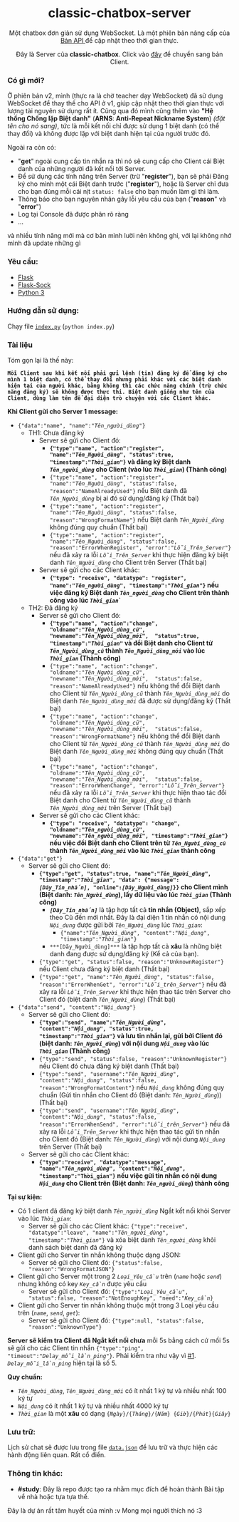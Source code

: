 <h1 align="center">classic-chatbox-server</h1>

<p align="center">Một chatbox đơn giản sử dụng WebSocket. Là một phiên bản nâng cấp của <a href="https://github.com/thanhgaming5550/classic-chatbox-server/tree/v1"> Bản API </a> để cập nhật theo thời gian thực.</p>
<p align="center">Đây là Server của <b>classic-chatbox</b>. Click vào <a href="https://github.com/thanhgaming5550/classic-chatbox-client/tree/v2">đây</a> để chuyển sang bản Client.

<!-- Click vào <a href="https://github.com/thanhgaming5550/classic-chatbox-client">đây</a> để chuyển sang Client</p> -->
### Có gì mới?
Ở phiên bản v2, mình (thực ra là chờ teacher dạy WebSocket) đã sử dụng WebSocket để thay thế cho API ở v1, giúp cập nhật theo thời gian thực với lượng tài nguyên sử dụng rất ít. Cũng qua đó mình cũng thêm vào **"Hệ thống Chống lặp Biệt danh"** (**ARNS**: **Anti-Repeat Nickname System**) *(đặt tên cho nó sang)*, tức là mỗi kết nối chỉ được sử dụng 1 biệt danh (có thể thay đổi) và không được lặp với biệt danh hiện tại của người trước đó. 

Ngoài ra còn có:
- "**get**" ngoài cung cấp tin nhắn ra thì nó sẽ cung cấp cho Client cái Biệt danh của những người đã kết nối tới Server.
- Để sử dụng các tính năng trên Server (trừ "**register**"), bạn sẽ phải Đăng ký cho mình một cái Biệt danh trước ("**register**"), hoặc là Server chỉ đưa cho bạn đúng mỗi cái nịt `status: false` cho bạn muốn làm gì thì làm.
- Thông báo cho bạn nguyên nhân gây lỗi yêu cầu của bạn ("**reason**" và "**error**")
- Log tại Console đã được phân rõ ràng
- ...

và nhiều tính năng mới mà cơ bản mình lười nên không ghi, với lại không nhớ mình đã update những gì

### Yêu cầu:
- <a href="https://pypi.org/project/Flask/">Flask</a>
- <a href="https://pypi.org/project/flask-sock/">Flask-Sock</a>
- <a href="https://www.python.org/">Python 3</a>

### Hướng dẫn sử dụng:
  Chạy file <a href="https://github.com/thanhgaming5550/classic-chatbox-server/blob/v2/index.py">`index.py`</a> (`python index.py`)

### Tài liệu
Tóm gọn lại là thế này:

**```Mỗi Client sau khi kết nối phải gửi lệnh (tin) đăng ký để đăng ký cho mình 1 biệt danh, có thể thay đổi nhưng phải khác với các biệt danh hiện tại của người khác, bằng không thì các chức năng chính (trừ chức năng đăng ký) sẽ không được thực thi. Biệt danh giống như tên của Client, dùng làm tên để đại diện trò chuyện với các Client khác.```**

**Khi Client gửi cho Server 1 message:**
- `{"data":"name", "name":"`<i>`Tên_người_dùng`</i>`"}`
  - TH1: Chưa đăng ký
    - Server sẽ gửi cho Client đó:
        - **`{"type":"name", "action":"register", "name":"`*`Tên_Người_dùng`*`", "status":true, "timestamp":"`*`Thời_gian`*`"}` và đăng ký Biệt danh *`Tên_người_dùng`* cho Client (vào lúc *`Thời_gian`*) (Thành công)**
        - `{"type":"name", "action":"register", "name":"`*`Tên_Người_dùng`*`", "status":false, "reason":"NameAlreadyUsed"}` nếu Biệt danh đã *`Tên_Người_dùng`* bị ai đó sử dụng/đăng ký (Thất bại)
        - `{"type":"name", "action":"register", "name":"`*`Tên_Người_dùng`*`", "status":false, "reason":"WrongFormatName"}` nếu Biệt danh *`Tên_Người_dùng`* không đúng quy chuẩn (Thất bại)
        - `{"type":"name", "action":"register", "name":"`*`Tên_Người_dùng`*`", "status":false, "reason":"ErrorWhenRegister", "error":"`*`Lỗi_Trên_Server`*`"}` nếu đã xảy ra lỗi *`Lỗi_Trên_Server`* khi thực hiện đăng ký biệt danh *`Tên_Người_dùng`* cho Client trên Server (Thất bại)
    - Server sẽ gửi cho các Client khác:
      - **`{"type": "receive", "datatype": "register", "name":"`*`Tên_người_dùng`*`", "timestamp":"`*`Thời_gian`*`"}` nếu việc đăng ký Biệt danh *`Tên_người_dùng`* cho Client trên thành công vào lúc *`Thời_gian`*`**
  - TH2: Đã đăng ký
    - Server sẽ gửi cho Client đó:
        - **`{"type":"name", "action":"change", "oldname":"`*`Tên_Người_dùng_cũ`*`", "newname":"`*`Tên_Người_dùng_mới`*`",  "status":true, "timestamp":"`*`Thời_gian`*`"` và đổi Biệt danh cho Client từ *`Tên_Người_dùng_cũ`* thành *`Tên_Người_dùng_mới`* vào lúc *`Thời_gian`* (Thành công)**
        - `{"type":"name", "action":"change", "oldname":"`*`Tên_Người_dùng_cũ`*`", "newname":"`*`Tên_Người_dùng_mới`*`",  "status":false, "reason":"NameAlreadyUsed"}` nếu không thể đổi Biệt danh cho Client từ *`Tên_Người_dùng_cũ`* thành *`Tên_Người_dùng_mới`* do Biệt danh *`Tên_Người_dùng_mới`* đã được sử dụng/đăng ký (Thất bại)
        - `{"type":"name", "action":"change", "oldname":"`*`Tên_Người_dùng_cũ`*`", "newname":"`*`Tên_Người_dùng_mới`*`",  "status":false, "reason":"WrongFormatName"}` nếu không thể đổi Biệt danh cho Client từ *`Tên_Người_dùng_cũ`* thành *`Tên_Người_dùng_mới`* do Biệt danh *`Tên_Người_dùng_mới`* không đúng quy chuẩn (Thất bại)
        - `{"type":"name", "action":"change", "oldname":"`*`Tên_Người_dùng_cũ`*`", "newname":"`*`Tên_Người_dùng_mới`*`",  "status":false, "reason":"ErrorWhenChange", "error":"`*`Lỗi_Trên_Server`*`"}` nếu đã xảy ra lỗi *`Lỗi_Trên_Server`* khi thực hiện thao tác đổi Biệt danh cho Client từ *`Tên_Người_dùng_cũ`* thành *`Tên_Người_dùng_mới`* trên Server (Thất bại)
    - Server sẽ gửi cho các Client khác:
      - **`{"type": "receive", "datatype": "change", "oldname":"`*`Tên_người_dùng_cũ`*`", "newname":"`*`Tên_người_dùng_mới`*`", "timestamp":"`*`Thời_gian`*`"}` nếu việc đổi Biệt danh cho Client trên từ *`Tên_Người_dùng_cũ`* thành *`Tên_Người_dùng_mới`* vào lúc *`Thời_gian`* thành công**
- `{"data":"get"}`
    - Server sẽ gửi cho Client đó:
      - **`{"type":"get", "status":true, "name":"`*`Tên_Người_dùng`*`", "timestamp":"`*`Thời_gian`*`", "data": {"message": `*`[Dãy_Tin_nhắn]`*`, "online":`*`[Dãy_Người_dùng]`*`}}` cho Client mình (Biệt danh: *`Tên_Người_dùng`*), lấy dữ liệu vào lúc *`Thời_gian`* (Thành công)**
        - ***`[Dãy_Tin_nhắn]`*** là tập hợp tất cả **tin nhắn (Object)**, sắp xếp theo Cũ đến mới nhất. Đây là đại diện 1 tin nhắn có nội dung *`Nội_dung`* được gửi bởi *`Tên_Người_dùng`* lúc *`Thời_gian`*:
          - `{"name":"`*`Tên_Người_dùng`*`", "content":"`*`Nội_dung`*`", "timestamp":"`*`Thời_gian`*`"}`
        - `***[Dãy_Người_dùng]***` là tập hợp tất cả **xâu** là những biệt danh đang được sử dụng/đăng ký (Kể cả của bạn).
      - `{"type":"get", "status":false, "reason":"UnknownRegister"}` nếu Client chưa đăng ký biệt danh (Thất bại)
      - `{"type":"get", "name":"`*`Tên_Người_dùng`*`", "status":false, "reason":"ErrorWhenGet", "error":"`*`Lỗi_trên_Server`*`"}` nếu đã xảy ra lỗi *`Lỗi_Trên_Server`* khi thực hiện thao tác trên Server cho Client đó (biệt danh *`Tên_Người_dùng`*) (Thất bại)
- `{"data":"send", "content":"`*`Nội_dung`*`"}`
  - Server sẽ gửi cho Client đó:
    - **`{"type":"send", "name":"`*`Tên_Người_dùng`*`", "content":"`*`Nội_dung`*`", "status":true, "timestamp":"`*`Thời_gian`*`"}` và lưu tin nhắn lại, gửi bởi Client đó (biệt danh: *`Tên_Người_dùng`*) với nội dung *`Nội_dung`* vào lúc *`Thời_gian`* (Thành công)**
    - `{"type":"send", "status":false, "reason":"UnknownRegister"}` nếu Client đó chưa đăng ký biệt danh (Thất bại)
    - `{"type":"send", "username":"`*`Tên_Người_dùng`*`", "content":"`*`Nội_dung`*`", "status":false, "reason":"WrongFormatContent"}` nếu *`Nội_dung`* không đúng quy chuẩn (Gửi tin nhắn cho Client đó (Biệt danh: *`Tên_Người_dùng`*)) (Thất bại)
    - `{"type":"send", "username":"`*`Tên_Người_dùng`*`", "content":"`*`Nội_dung`*`", "status":false, "reason":"ErrorWhenSend", "error":"`*`Lỗi_trên_Server`*`"}` nếu đã xảy ra lỗi *`Lỗi_Trên_Server`* khi thực hiện thao tác gửi tin nhắn cho Client đó (Biệt danh: *`Tên_Người_dùng`*) với nội dung *`Nội_dung`* trên Server (Thất bại)
  - Server sẽ gửi cho các Client khác:
    - **`{"type":"receive", "datatype":"message", "name":"`*`Tên_người_dùng`*`", "content":"`*`Nội_dung`*`", "timestamp":"Thời_gian"}` nếu việc gửi tin nhắn có nội dung *`Nội_dung`* cho Client trên (Biệt danh: *`Tên_người_dùng`*) thành công**


**Tại sự kiện:**
  - Có 1 client đã đăng ký biệt danh *`Tên_người_dùng`* Ngắt kết nối khỏi Server vào lúc *`Thời_gian`*:
    - Server sẽ gửi cho các Client khác: `{"type":"receive", "datatype":"leave", "name":"`*`Tên_người_dùng`*`", "timestamp":"`*`Thời_gian`*`"}` và xóa biệt danh *`Tên_người_dùng`*  khỏi danh sách biệt danh đã đăng ký
  - Client gửi cho Server tin nhắn không thuộc dạng JSON:
    - Server sẽ gửi cho Client đó: `{"status":false, "reason":"WrongFormatJSON"}`
  - Client gửi cho Server một trong 2 *`Loại_Yêu_cầu`* trên (*`name`* hoặc *`send`*) nhưng không có key *`Key_cần`* được yêu cầu
    - Server sẽ gửi cho Client đó: `{"type":"`*`Loại_Yêu_cầu`*`", "status":false, "reason":"NotEnoughKey", "need":"`*`Key_cần`*`}`
  - Client gửi cho Server tin nhắn không thuộc một trong 3 Loại yêu cầu trên (*`name`*, *`send`*, *`get`*):
    - Server sẽ gửi cho Client đó: `{"type":null, "status":false, "reason":"UnknownType"}`

**Server sẽ kiểm tra Client đã Ngắt kết nối chưa** mỗi 5s bằng cách cứ mối 5s sẽ gửi cho các Client tin nhắn `{"type":"ping", "timeout":"`*`Delay_mỗi_lần_ping`*`"}`. Phải kiểm tra như vậy vì <a href="https://github.com/thanhgaming5550/classic-chatbox-server/issues/1">#1</a>. *`Delay_mỗi_lần_ping`* hiện tại là số 5.

**Quy chuẩn:**
  - *``Tên_Người_dùng``*, *`Tên_Người_dùng_mới`* có ít nhất 1 ký tự và nhiều nhất 100 ký tự
  - *`Nội_dung`* có ít nhất 1 ký tự và nhiều nhất 4000 ký tự
  - *`Thời_gian`* là một **xâu** có dạng `{`*`Ngày`*`}/{`*`Tháng`*`}/{`*`Năm`*`} {`*`Giờ`*`}/{`*`Phút`*`}{`*`Giây`*`}`

### Lưu trữ:
  Lịch sử chat sẽ được lưu trong file <a href="https://github.com/thanhgaming5550/classic-chatbox-server/blob/v2/data.json">`data.json`</a> để lưu trữ và thực hiện các hành động liên quan. Rất cổ điển.
### Thông tin khác:
- **#study**: Đây là repo được tạo ra nhằm mục đích để hoàn thành Bài tập về nhà hoặc tựa tựa thế.

Đây là dự án rất tâm huyết của mình :v Mong mọi người thích nó :3
